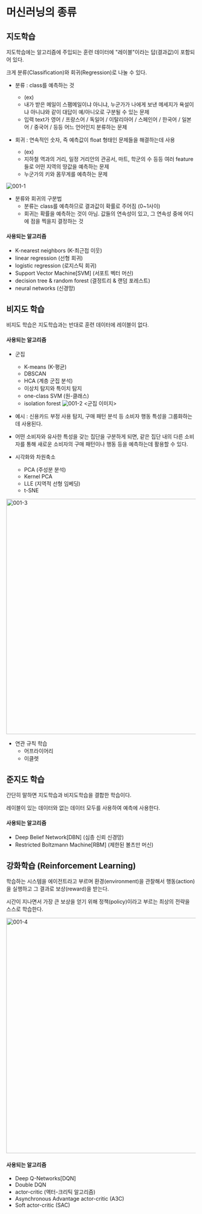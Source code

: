 # 머신러닝의 종류

## 지도학습

지도학습에는 알고리즘에 주입되는 훈련 데이터에 "레이블"이라는 답(결과값)이 포함되어 있다.

크게 분류(Classification)와 회귀(Regression)로 나눌 수 있다.

- 분류 : class를 예측하는 것
    - (ex)
    - 내가 받은 메일이 스팸메일이냐 아니냐, 누군가가 나에게 보낸 메세지가 욕설이냐 아니냐와 같이 대답이 예/아니오로 구분될 수 있는 문제
    - 입력 text가 영어 / 프랑스어 / 독일어 / 이탈리아어 / 스페인어 / 한국어 / 일본어 / 중국어 / 등등 어느 언어인지 분류하는 문제

- 회귀 : 연속적인 숫자, 즉 예측값이 float 형태인 문제들을 해결하는데 사용
    - (ex)
    - 지하철 역과의 거리, 일정 거리안의 관공서, 마트, 학군의 수 등등 여러 feature들로 어떤 지역의 땅값을 예측하는 문제
    - 누군가의 키와 몸무게를 예측하는 문제

![001-1](https://user-images.githubusercontent.com/63298243/97887533-664e9980-1d6d-11eb-976b-a7b0691c410d.png)


- 분류와 회귀의 구분법
    - 분류는 class를 예측하므로 결과값이 확률로 주어짐 (0~1사이)
    - 회귀는 확률을 예측하는 것이 아님. 값들의 연속성이 있고, 그 연속성 중에 어디에 점을 찍을지 결정하는 것



#### 사용되는 알고리즘
- K-nearest neighbors (K-최근접 이웃)
- linear regression (선형 회귀)
- logistic regression (로지스틱 회귀)
- Support Vector Machine[SVM] (서포트 벡터 머신)
- decision tree & random forest (결정트리 & 랜덤 포레스트)
- neural networks (신경망)




## 비지도 학습

비지도 학습은 지도학습과는 반대로 훈련 데이터에 레이블이 없다.

#### 사용되는 알고리즘
- 군집
    - K-means (K-평균)
    - DBSCAN
    - HCA (계층 군집 분석)
    - 이상치 탐지와 특이치 탐지
    - one-class SVM (원-클래스)
    - isolation forest
![001-2](https://user-images.githubusercontent.com/63298243/97889616-eaa21c00-1d6f-11eb-85c4-d69104891410.png)
<군집 이미지>

- 예시 : 신용카드 부정 사용 탐지, 구매 패턴 분석 등 소비자 행동 특성을 그룹화하는데 사용된다.
- 어떤 소비자와 유사한 특성을 갖는 집단을 구분하게 되면, 같은 집단 내의 다른 소비자를 통해 새로운 소비자의 구매 패턴이나 행동 등을 예측하는데 활용할 수 있다.

- 시각화와 차원축소
    - PCA (주성분 분석)
    - Kernel PCA
    - LLE (지역적 선형 임베딩)
    - t-SNE
<img width="625" alt="001-3" src="https://user-images.githubusercontent.com/63298243/97889626-ed047600-1d6f-11eb-80c0-ea1edb9a0fa7.png">
<t-SNE를 이용해 시각화>

- 연관 규칙 학습
    - 어프라이어리
    - 이클렛

## 준지도 학습

간단히 말하면 지도학습과 비지도학습을 결합한 학습이다.

레이블이 있는 데이터와 없는 데이터 모두를 사용하여 예측에 사용한다.

#### 사용되는 알고리즘
- Deep Belief Network[DBN] (심층 신뢰 신경망)
- Restricted Boltzmann Machine[RBM] (제한된 볼츠만 머신)

## 강화학습 (Reinforcement Learning)

학습하는 시스템을 에이전트라고 부르며 환경(environment)을 관찰해서 행동(action)을 실행하고 그 결과로 보상(reward)을 받는다.

시간이 지나면서 가장 큰 보상을 얻기 위해 정책(policy)이라고 부르는 최상의 전략을 스스로 학습한다.

<img width="625" alt="001-4" src="https://user-images.githubusercontent.com/63298243/97890765-491bca00-1d71-11eb-98f0-d256920c8d11.png">


#### 사용되는 알고리즘
- Deep Q-Networks[DQN]
- Double DQN
- actor-critic (액터-크리틱 알고리즘)
- Asynchronous Advantage actor-critic (A3C)
- Soft actor-critic (SAC)